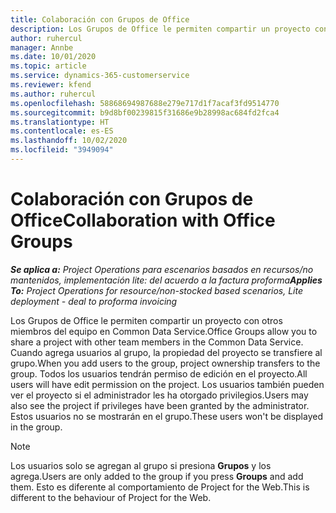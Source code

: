 ```yaml
---
title: Colaboración con Grupos de Office
description: Los Grupos de Office le permiten compartir un proyecto con otros miembros del equipo en Common Data Service.
author: ruhercul
manager: Annbe
ms.date: 10/01/2020
ms.topic: article
ms.service: dynamics-365-customerservice
ms.reviewer: kfend
ms.author: ruhercul
ms.openlocfilehash: 58868694987688e279e717d1f7acaf3fd9514770
ms.sourcegitcommit: b9d8bf00239815f31686e9b28998ac684fd2fca4
ms.translationtype: HT
ms.contentlocale: es-ES
ms.lasthandoff: 10/02/2020
ms.locfileid: "3949094"
---
```

# <a name="collaboration-with-office-groups"></a><span data-ttu-id="28d6f-103">Colaboración con Grupos de Office</span><span class="sxs-lookup"><span data-stu-id="28d6f-103">Collaboration with Office Groups</span></span>

<span data-ttu-id="28d6f-104">_**Se aplica a:** Project Operations para escenarios basados en recursos/no mantenidos, implementación lite: del acuerdo a la factura proforma_</span><span class="sxs-lookup"><span data-stu-id="28d6f-104">_**Applies To:** Project Operations for resource/non-stocked based scenarios, Lite deployment - deal to proforma invoicing_</span></span>

<span data-ttu-id="28d6f-105">Los Grupos de Office le permiten compartir un proyecto con otros miembros del equipo en Common Data Service.</span><span class="sxs-lookup"><span data-stu-id="28d6f-105">Office Groups allow you to share a project with other team members in the Common Data Service.</span></span> <span data-ttu-id="28d6f-106">Cuando agrega usuarios al grupo, la propiedad del proyecto se transfiere al grupo.</span><span class="sxs-lookup"><span data-stu-id="28d6f-106">When you add users to the group, project ownership transfers to the group.</span></span> <span data-ttu-id="28d6f-107">Todos los usuarios tendrán permiso de edición en el proyecto.</span><span class="sxs-lookup"><span data-stu-id="28d6f-107">All users will have edit permission on the project.</span></span> <span data-ttu-id="28d6f-108">Los usuarios también pueden ver el proyecto si el administrador les ha otorgado privilegios.</span><span class="sxs-lookup"><span data-stu-id="28d6f-108">Users may also see the project if privileges have been granted by the administrator.</span></span> <span data-ttu-id="28d6f-109">Estos usuarios no se mostrarán en el grupo.</span><span class="sxs-lookup"><span data-stu-id="28d6f-109">These users won't be displayed in the group.</span></span>

> [!NOTE] 
> <span data-ttu-id="28d6f-110">Los usuarios solo se agregan al grupo si presiona **Grupos** y los agrega.</span><span class="sxs-lookup"><span data-stu-id="28d6f-110">Users are only added to the group if you press **Groups** and add them.</span></span> <span data-ttu-id="28d6f-111">Esto es diferente al comportamiento de Project for the Web.</span><span class="sxs-lookup"><span data-stu-id="28d6f-111">This is different to the behaviour of Project for the Web.</span></span> 


